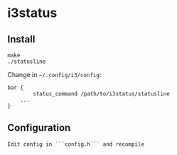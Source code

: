 # i3status

## Install
```
make
./statusline
```

Change in ``~/.config/i3/config``:
```
bar {
        status_command /path/to/i3status/statusline
	...
}
```

## Configuration
```
Edit config in ```config.h``` and recompile
